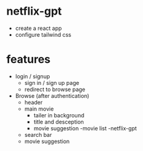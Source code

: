 # netflix-gpt
- create a react app
- configure tailwind css

# features
- login / signup
    - sign in / sign up page
    - redirect to browse page
- Browse (after authentication)
    - header
    - main movie
        - tailer in background
        - title and desception
        - movie suggestion
            -movie list
-netflix-gpt
    - search bar
    - movie suggestion



